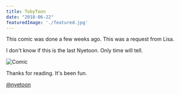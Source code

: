 ```yaml
---
title: TobyToon
date: "2018-06-22"
featuredImage: './featured.jpg'
---
```


This comic was done a few weeks ago. This was a request from Lisa.

I don't know if this is the last Nyetoon. Only time will tell.

<!-- end -->

![Comic](./nyetoon_TobyToon_6.5.20_final.png)

Thanks for reading. It's been fun.


[@nyetoon](http://twitter.com/nyetoon)
